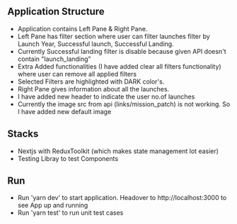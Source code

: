 ## Application Structure

- Application contains Left Pane & Right Pane.
- Left Pane has filter section where user can filter launches filter by Launch Year, Successful launch, Successful Landing.
- Currently Successful landing filter is disable because given API doesn't contain "launch_landing"
- Extra Added functionalities (I have added clear all filters functionality) where user can remove all applied filters
- Selected Filters are highlighted with DARK color's.
- Right Pane gives information about all the launches.
- I have added new header to indicate the user no.of launches
- Currently the image src from api (links/mission_patch) is not working. So I have added new default image

## Stacks
- Nextjs with ReduxToolkit (which makes state management lot easier)
- Testing Libray to test Components

## Run
- Run 'yarn dev' to start application. Headover to http://localhost:3000 to see App up and running
- Run 'yarn test' to run unit test cases
